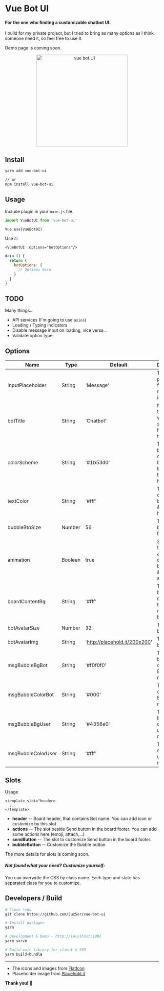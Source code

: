 
# Vue Bot UI

#### For the one who finding a customizable chatbot UI.

I build for my private project, but I tried to bring as many options as I think someone need it, so feel free to use it.

Demo page is coming soon.

<p align="center">
<img width="300" alt="vue bot UI" src="https://user-images.githubusercontent.com/5735071/71614782-52cc2280-2be0-11ea-8c1b-7af063401d3d.png">
</p>


## Install

```bash
yarn add vue-bot-ui

// or
npm install vue-bot-ui
```

## Usage

Include plugin in your `main.js` file.

```javascript
import VueBotUI from 'vue-bot-ui'

Vue.use(VueBotUI)
```

Use it:

```vue
<VueBotUI :options="botOptions"/>
```

```javascript
data () {
  return {
    botOptions: {
      // Options here
    }
  }
}
```

## TODO
Many things...
- API services (I'm going to use `axios`)
- Loading / Typing indicators
- Disable message input on loading, vice versa...
- Validate option type


## Options

| Name                | Type     | Default       | Description |
| ---                 | ---      | ---           | ---         |
| inputPlaceholder    | String   | 'Message'     | The placeholder for message input |
| botTitle            | String   | 'Chatbot'     | Name of the bot that will be shown on header of the board |
| colorScheme         | String   | '#1b53d0'     | The background color of bubble button & board header |
| textColor           | String   | '#fff'        | The color of bubble button icon & board header title |
| bubbleBtnSize       | Number   | 56            | The size of bubble button |
| animation           | Boolean  | true          | Set to `false` to disable animation of bubble button icon & board showing |
| boardContentBg      | String   | '#fff'        | The background color of board messages box |
| botAvatarSize       | Number   | 32            | The size of bot avatar |
| botAvatarImg        | String   | 'http://placehold.it/200x200' | The size of bot avatar |
| msgBubbleBgBot      | String   | '#f0f0f0'     | The background color of BOT message |
| msgBubbleColorBot   | String   | '#000'        | The text color of BOT message |
| msgBubbleBgUser     | String   | '#4356e0'     | The background color of user message |
| msgBubbleColorUser  | String   | '#fff'        | The text color of user message |


## Slots

Usage
```vue
<template slot="header>
  ...
</template>
```

- **header** -- Board header, that contains Bot name. You can add icon or customize by this slot
- **actions** -- The slot beside Send button in the board footer. You can add some actions here (emoji, attach,...)
- **sendButton** -- The slot to customize Send button in the board footer.
- **bubbleButton** -- Customize the Bubble button

The more details for slots is coming soon.


##### Not found what your need? Customize yourself:
You can overwrite the CSS by class name. Each type and state has separated class for you to customize.


## Developers / Build
```bash
# Clone repo
git clone https://github.com/JuzSer/vue-bot-ui

# Install packages
yarn

# Development & Demo - http://localhost:1901
yarn serve

# Build main library for client & SSR
yarn build-bundle
```

---
- The icons and images from [FlatIcon](https://www.flaticon.com/)
- Placeholder image from [Placehold.it](http://placehold.it)


**Thank you!** :tada:
